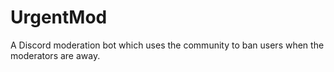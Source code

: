# UrgentMod
A Discord moderation bot which uses the community to ban users when the moderators are away.
